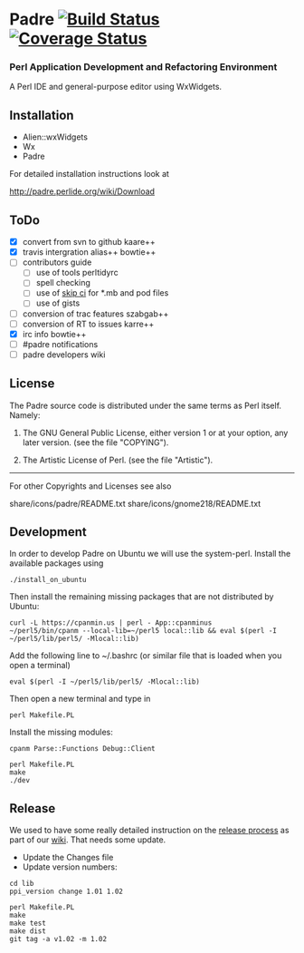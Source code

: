 # Padre [![Build Status](https://travis-ci.org/PadreIDE/Padre.png?branch=master)](https://travis-ci.org/PadreIDE/Padre)[![Coverage Status](https://coveralls.io/repos/github/PadreIDE/Padre/badge.svg?branch=master)](https://coveralls.io/github/PadreIDE/Padre?branch=master)

### Perl Application Development and Refactoring Environment

A Perl IDE and general-purpose editor using WxWidgets.

## Installation

* Alien::wxWidgets
* Wx
* Padre

For detailed installation instructions look at 

http://padre.perlide.org/wiki/Download

## ToDo

- [x] convert from svn to github kaare++
- [x] travis intergration alias++ bowtie++
- [ ] contributors guide
  - [ ] use of tools perltidyrc
  - [ ] spell checking
  - [ ] use of [skip ci](http://docs.travis-ci.com/user/how-to-skip-a-build/) for \*.mb and pod files
  - [ ] use of gists
- [ ] conversion of trac features szabgab++
- [ ] conversion of RT to issues karre++
- [x] irc info bowtie++
- [ ] #padre notifications
- [ ] padre developers wiki

## License

The Padre source code is distributed under the same terms as Perl itself. 
Namely:

1. The GNU General Public License, either version 1 or at your option,
any later version. (see the file "COPYING").

2. The Artistic License of Perl. (see the file "Artistic").


--------------------------------------------------------
For other Copyrights and Licenses see also

share/icons/padre/README.txt
share/icons/gnome218/README.txt

## Development

In order to develop Padre on Ubuntu we will use the system-perl.
Install the available packages using

```
./install_on_ubuntu
```

Then install the remaining missing packages that are not distributed by Ubuntu:

```
curl -L https://cpanmin.us | perl - App::cpanminus
~/perl5/bin/cpanm --local-lib=~/perl5 local::lib && eval $(perl -I ~/perl5/lib/perl5/ -Mlocal::lib)
```

Add the following line to ~/.bashrc (or similar file that is loaded when you open a terminal)

```
eval $(perl -I ~/perl5/lib/perl5/ -Mlocal::lib)
```

Then open a new terminal and type in

```
perl Makefile.PL
```

Install the missing modules:

```
cpanm Parse::Functions Debug::Client
```

```
perl Makefile.PL
make
./dev
```

## Release

We used to have some really detailed instruction on the [release process](https://padre.perlide.org/release.html)
as part of our [wiki](https://padre.perlide.org/wiki). That needs some update.

* Update the Changes file
* Update version numbers:

```
cd lib
ppi_version change 1.01 1.02
```

```
perl Makefile.PL
make
make test
make dist
git tag -a v1.02 -m 1.02
```
